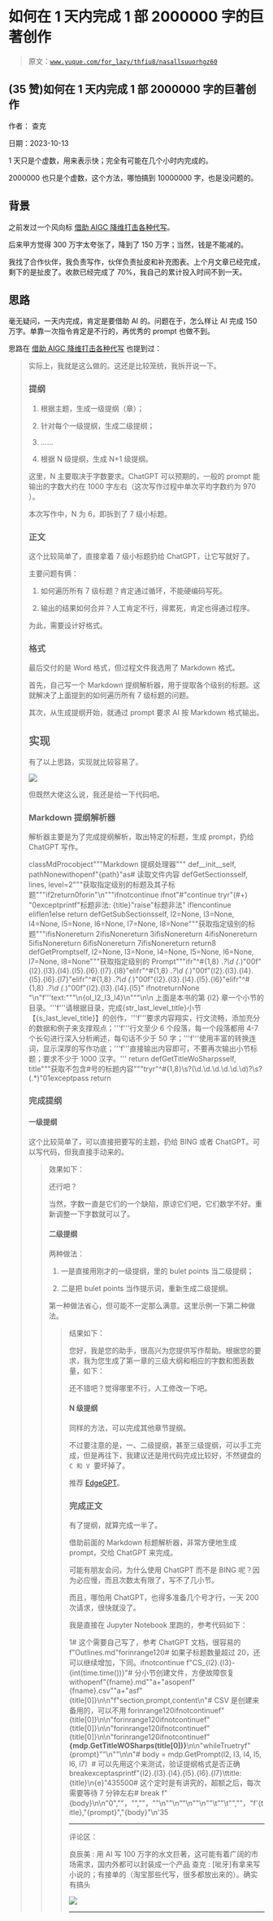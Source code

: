 # 如何在 1 天内完成 1 部 2000000 字的巨著创作

> 原文：[`www.yuque.com/for_lazy/thfiu8/nasallsuuorhgz60`](https://www.yuque.com/for_lazy/thfiu8/nasallsuuorhgz60)

## (35 赞)如何在 1 天内完成 1 部 2000000 字的巨著创作

作者： 查克

日期：2023-10-13

1 天只是个虚数，用来表示快；完全有可能在几个小时内完成的。

2000000 也只是个虚数，这个方法，哪怕搞到 10000000 字，也是没问题的。

## 背景

之前发过一个风向标 [借助 AIGC 降维打击各种代写](https://wx.zsxq.com/dweb2/index/topic_detail/811882841488212)。

后来甲方觉得 300 万字太夸张了，降到了 150 万字；当然，钱是不能减的。

我找了合作伙伴，我负责写作，伙伴负责扯皮和补充图表。上个月文章已经完成，剩下的是扯皮了。收款已经完成了 70%，我自己的累计投入时间不到一天。

## 思路

毫无疑问，一天内完成，肯定是要借助 AI 的。问题在于，怎么样让 AI 完成 150 万字。单靠一次指令肯定是不行的，再优秀的 prompt 也做不到。

思路在 [借助 AIGC 降维打击各种代写](https://wx.zsxq.com/dweb2/index/topic_detail/811882841488212) 也提到过：

> 实际上，我就是这么做的。这还是比较笼统，我拆开说一下。
> 
> ### 提纲
> 
> 1.  根据主题，生成一级提纲（章）；
> 
> 2.  针对每个一级提纲，生成二级提纲；
> 
> 3.  ……
> 
> 4.  根据 N 级提纲，生成 N+1 级提纲。
> 
> 这里，N 主要取决于字数要求。ChatGPT 可以预期的，一般的 prompt 能输出的字数大约在 1000 字左右（这次写作过程中单次平均字数约为 970 ）。
> 
> 本次写作中，N 为 6，即拆到了 7 级小标题。
> 
> ### 正文
> 
> 这个比较简单了，直接拿着 7 级小标题扔给 ChatGPT，让它写就好了。
> 
> 主要问题有俩：
> 
> 1.  如何遍历所有 7 级标题？肯定通过循环，不能硬编码写死。
> 
> 2.  输出的结果如何合并？人工肯定不行，得累死，肯定也得通过程序。
> 
> 为此，需要设计好格式。
> 
> ### 格式
> 
> 最后交付的是 Word 格式，但过程文件我选用了 Markdown 格式。
> 
> 首先，自己写一个 Markdown 提纲解析器，用于提取各个级别的标题。这就解决了上面提到的如何遍历所有 7 级标题的问题。
> 
> 其次，从生成提纲开始，就通过 prompt 要求 AI 按 Markdown 格式输出。
> 
> ## 实现
> 
> 有了以上思路，实现就比较容易了。
> 
> ![](img/be957cfc15ce7e3a8e01623477c2c2cb.png)
> 
> 但既然大佬这么说，我还是给一下代码吧。
> 
> ### Markdown 提纲解析器
> 
> 解析器主要是为了完成提纲解析，取出特定的标题，生成 prompt，扔给 ChatGPT 写作。
> 
> classMdProcobject"""Markdown 提纲处理器"""
> def__init__self, pathNonewithopenf"{path}"as# 读取文件内容
> defGetSectionsself, lines, level=2"""获取指定级别的标题及其子标题"""if2return0forin"\n"""ifnotcontinue
> ifnot"#"continue
> tryr"(#+) "0exceptprintf"标题非法: {title}"raise"标题非法"
> iflencontinue
> eliflen1else
> return
> defGetSubSectionsself, l2=None, l3=None, l4=None, l5=None, l6=None, l7=None, l8=None"""获取指定级别的标题"""ifisNonereturn
> 2ifisNonereturn
> 3ifisNonereturn
> 4ifisNonereturn
> 5ifisNonereturn
> 6ifisNonereturn
> 7ifisNonereturn
> return8
> defGetPromptself, l2=None, l3=None, l4=None, l5=None, l6=None, l7=None, l8=None"""获取指定级别的 Prompt"""ifr"^#{1,8} .*?\d (.*)"00f"{l2}.{l3}.{l4}.{l5}.{l6}.{l7}.{l8}"elifr"^#{1,8} .*?\d (.*)"00f"{l2}.{l3}.{l4}.{l5}.{l6}.{l7}"elifr"^#{1,8} .*?\d (.*)"00f"{l2}.{l3}.{l4}.{l5}.{l6}"elifr"^#{1,8} .*?\d (.*)"00f"{l2}.{l3}.{l4}.{l5}"
> ifnotreturnNone
> "\n"f'''text:"""\n{ol_l2_l3_l4}\n"""\n\n 上面是本书的第 {l2} 章一个小节的目录。'''f'''请根据目录，完成{str_last_level_title}小节【{s_last_level_title}】的创作，'''f'''要求内容翔实，行文流畅，添加充分的数据和例子来支撑观点；'''f'''行文至少 6 个段落，每一个段落都用 4-7 个长句进行深入分析阐述，每句话不少于 50 字；'''f'''使用丰富的转换连词，显示深厚的写作功底；'''f'''直接输出内容即可，不要再次输出小节标题；要求不少于 1000 汉字。'''
> return
> defGetTitleWoSharpsself, title"""获取不包含#号的标题内容"""tryr"^#{1,8}\s?(\d\.\d\.\d\.\d\.\d\.\d)?\s?(.*)"01exceptpass
> return
> 
> ### 完成提纲
> 
> #### 一级提纲
> 
> 这个比较简单了，可以直接把要写的主题，扔给 BING 或者 ChatGPT。可以写代码，但我直接手动来的。
> 
> > 效果如下：
> > 
> > 还行吧？
> > 
> > 当然，字数一直是它们的一个缺陷，原谅它们吧，它们数学不好。重新调整一下字数就可以了。
> > 
> > #### 二级提纲
> > 
> > 两种做法：
> > 
> > 1.  一是直接用刚才的一级提纲，里的 bulet points 当二级提纲；
> > 
> > 2.  二是把 bulet points 当作提示词，重新生成二级提纲。
> > 
> > 第一种做法省心，但可能不一定那么满意。这里示例一下第二种做法。
> > 
> > > 结果如下：
> > > 
> > > 您好，我是您的助手，很高兴为您提供写作帮助。根据您的要求，我为您生成了第一章的三级大纲和相应的字数和图表数量，如下：
> > > 
> > > 还不错吧？觉得哪里不行，人工修改一下吧。
> > > 
> > > #### N 级提纲
> > > 
> > > 同样的方法，可以完成其他章节提纲。
> > > 
> > > 不过要注意的是，一、二级提纲，甚至三级提纲，可以手工完成，但是再往下，我建议还是用代码完成比较好，不然键盘的 `C 和 V`  要坏掉了。
> > > 
> > > 推荐 [EdgeGPT](https://github.com/acheong08/EdgeGPT)。
> > > 
> > > ### 完成正文
> > > 
> > > 有了提纲，就算完成一半了。
> > > 
> > > 借助前面的 Markdown 标题解析器，非常方便地生成 prompt，交给 ChatGPT 来完成。
> > > 
> > > 可能有朋友会问，为什么使用 ChatGPT 而不是 BING 呢？因为必应慢，而且次数太有限了，写不了几小节。
> > > 
> > > 而且，哪怕用 ChatGPT，也得多准备几个号才行，一天 200 次请求，很快就没了。
> > > 
> > > 我是直接在 Jupyter Notebook 里跑的，参考代码如下：
> > > 
> > > 1# 这个需要自己写了，参考 ChatGPT 文档，很容易的 f"Outlines.md"forinrange120# 如果子标题数量超过 20，还可以继续增加，下同。ifnotcontinue
> > > f"CS_{l2}.{l3}-{int(time.time())}"# 分小节创建文件，方便故障恢复 withopenf"{fname}.md""a+"asopenf"{fname}.csv""a+"asf"{title[0]}\n\n"f"section,prompt,content\n"# CSV 是创建来备用的，可以不用 forinrange120ifnotcontinuef"{title[0]}\n\n"forinrange120ifnotcontinuef"{title[0]}\n\n"forinrange120ifnotcontinuef"{title[0]}\n\n"forinrange120ifnotcontinuef"**{mdp.GetTitleWOSharps(title[0])}**\n\n"whileTruetryf"{prompt}""\n""\n\n"# body = mdp.GetPrompt(l2, l3, l4, l5, l6, l7)  # 可以先用这个来测试，验证提纲格式是否正确 breakexceptasprintf"{l2}.{l3}.{l4}.{l5}.{l6}.{l7}\ttitle: {title}\n{e}"435500# 这个定时是有讲究的，超额之后，每次需要等待 7 分钟左右# break
> > > f"{body}\n\n"0",""，"",""，""\n""\\n""\n""\\n""\t""\\t"",""，"f'{title},"{prompt}","{body}"\n'35
> > > 
> > > * * *
> > > 
> > > 评论区：
> > > 
> > > 良辰美 : 用 AI 写 100 万字的水文巨著，这可能有着广阔的市场需求，国内外都可以封装成一个产品
> > > 查克 : [呲牙]有拿来写小说的；有接单的（淘宝那些代写，很多都放出来的）。确实有搞头
> > > 
> > > ![](img/1c37d505930596d12a88ab23e11aa07a.png)
> > > 
> > > * * *